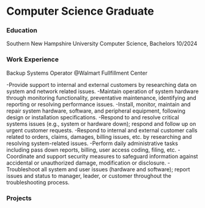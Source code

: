 # Computer Science Graduate

### Education 
Southern New Hampshire University
Computer Science, Bachelors 
10/2024

### Work Experience
Backup Systems Operator @Walmart Fullfillment Center

-Provide support to internal and external customers by researching data on system and network related issues. 
-Maintain operation of system hardware through monitoring functionality, preventative maintenance, identifying and reporting or resolving performance issues. 
-Install, monitor, maintain and repair system hardware, software, and peripheral equipment, following design or installation specifications. 
-Respond to and resolve critical systems issues (e.g., system or hardware down); respond and follow up on urgent customer requests. 
-Respond to internal and external customer calls related to orders, claims, damages, billing issues, etc. by researching and resolving system-related issues. 
-Perform daily administrative tasks including pass down reports, billing, user access coding, filing, etc. 
-Coordinate and support security measures to safeguard information against accidental or unauthorized damage, modification or disclosure. 
-Troubleshoot all system and user issues (hardware and software); report issues and status to manager, leader, or customer throughout the troubleshooting process.

### Projects 
